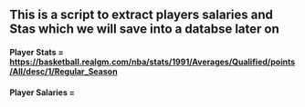 ## This is a script to extract players salaries and Stas which we will save into a databse later on

#### Player Stats = https://basketball.realgm.com/nba/stats/1991/Averages/Qualified/points/All/desc/1/Regular_Season

#### Player Salaries = 


